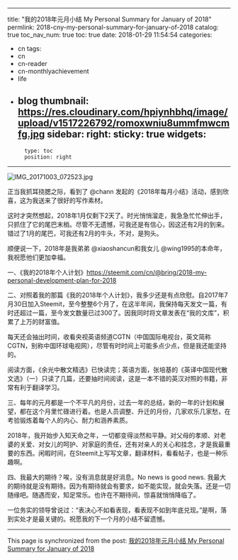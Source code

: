 
---
title: "我的2018年元月小结 My Personal Summary for January of 2018"
permlink: 2018-cny-my-personal-summary-for-january-of-2018
catalog: true
toc_nav_num: true
toc: true
date: 2018-01-29 11:54:54
categories:
- cn
tags:
- cn
- cn-reader
- cn-monthlyachievement
- life
- blog
thumbnail: https://res.cloudinary.com/hpiynhbhq/image/upload/v1517226792/romoxwniu8ummfmwcmfg.jpg
sidebar:
    right:
        sticky: true
widgets:
    -
        type: toc
        position: right
---


![IMG_20171003_072523.jpg](https://res.cloudinary.com/hpiynhbhq/image/upload/v1517226792/romoxwniu8ummfmwcmfg.jpg)



正当我抓耳挠腮之际，看到了 @chann 发起的《2018年每月小结》活动，感到欣喜，这为我送来了很好的写作素材。

这时才突然想起，2018年1月仅剩下2天了。时光悄悄溜走，我急急忙忙伸出手，只抓住了它的尾巴末梢。尽管不无遗憾，可我还是有信心，因这还有2月的到来。错过了1月的尾巴，可我还有2月的牛头，不对，是狗头。

顺便说一下，2018年是我弟弟 @xiaoshancun和我女儿 @wing1995的本命年，我祝愿他们更加幸福。

一、《我的2018年个人计划》https://steemit.com/cn/@bring/2018-my-personal-development-plan-for-2018

二、对照着我的那篇《我的2018年个人计划》，我多少还是有点欣慰。自2017年7月30日加入Steemit，至今整整6个月了，在这半年间，我保持每天发文一篇，有时还超过一篇，至今发文数量已过300了。因我同时将文章发表在“我的文库”，积累了上万的财富值。

每天还会抽出时间，收看央视英语频道CGTN（中国国际电视台，英文简称CGTN，别称中国环球电视网），尽管有时时间上可能多点少点，但是我还能坚持的。

阅读方面，《余光中散文精选》已快读完；英语方面，张培基的《英译中国现代散文选》（一）只读了几篇，还要抽时间阅读，这是一本不错的英汉对照的书籍，非常有利于翻译学习。

三、每年的元月都是一个不平凡的月份，过去一年的总结，新的一年的计划和展望，都在这个月里忙碌进行着。也是人员调整、升迁的月份，几家欢乐几家愁，在考验锻炼着每个人的内心、耐力和涵养素质。

2018年，我开始步入知天命之年，一切都变得淡然和平静。对父母的孝顺、对老婆的关爱、对女儿的呵护、对家庭的责任，还有对亲人的关心和挂念，才是我最重要的东西。闲暇时间，在Steemit上写写文章，翻译材料，看看帖子，也是一种乐趣啊。

四、我最大的期待？唉，没有消息就是好消息。No news is good news. 我最大的期待就是没有期待。因为有期待就会有要求，如不能实现，就会失落。还是一切随缘吧。随遇而安，知足常乐。也许在不期待间，惊喜就悄悄降临了。

一位务实的领导曾说过：“表决心不如看表现，看表现不如到年底兑现。”是啊，落到实处才是最关键的。祝愿我的下一个月的小结不留遗憾。

- - -

This page is synchronized from the post: [我的2018年元月小结 My Personal Summary for January of 2018](https://steemit.com/@bring/2018-cny-my-personal-summary-for-january-of-2018)
